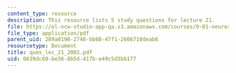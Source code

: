 ```yaml
---
content_type: resource
description: This resource lists 5 study questions for lecture 21.
file: https://ol-ocw-studio-app-qa.s3.amazonaws.com/courses/9-01-neuroscience-and-behavior-fall-2003/0639dc60be368b5d417be49c5d3bb177_ques_lec_21_2002.pdf
file_type: application/pdf
parent_uid: 289a0198-2748-bb88-47f1-2606710deab6
resourcetype: Document
title: ques_lec_21_2002.pdf
uid: 0639dc60-be36-8b5d-417b-e49c5d3bb177
---
```

